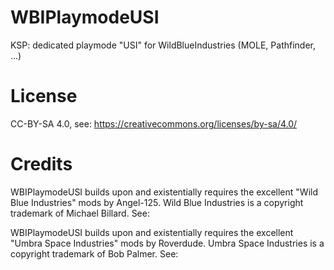 # WBIPlaymodeUSI
KSP: dedicated playmode "USI" for WildBlueIndustries (MOLE, Pathfinder, ...)

# License
CC-BY-SA 4.0, see: https://creativecommons.org/licenses/by-sa/4.0/

# Credits
WBIPlaymodeUSI builds upon and existentially requires the excellent "Wild Blue Industries" mods by Angel-125. Wild Blue Industries is a copyright trademark of Michael Billard.
See: 

WBIPlaymodeUSI builds upon and existentially requires the excellent "Umbra Space Industries" mods by Roverdude. Umbra Space Industries is a copyright trademark of Bob Palmer.
See: 
